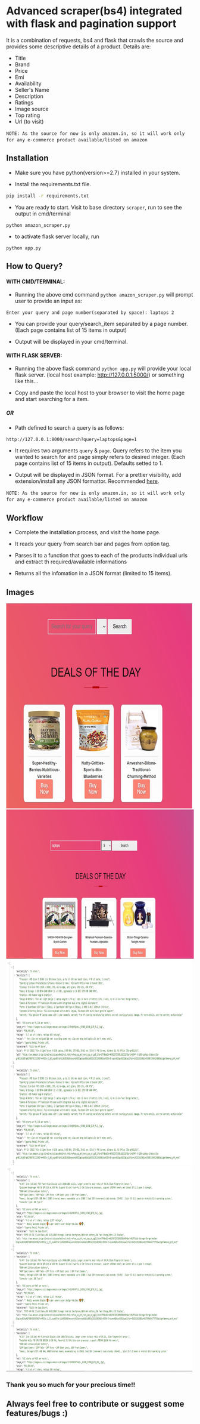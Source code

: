 # Advanced scraper(bs4) integrated with flask and pagination support

It is a combination of requests, bs4 and flask that crawls the source and provides some descriptive details of a product. Details are:

- Title
- Brand
- Price
- Emi
- Availability
- Seller's Name
- Description
- Ratings
- Image source
- Top rating
- Url (to visit)

`NOTE: As the source for now is only amazon.in, so it will work only for any e-commerce product available/listed on amazon`


## Installation

- Make sure you have python(version>=2.7) installed in your system.

- Install the requirements.txt file.

```bash
pip install -r requirements.txt
```

- You are ready to start. Visit to base directory `scraper`, run to see the output in cmd/terminal

```
python amazon_scraper.py
```

- to activate flask server locally, run

```
python app.py
```


## How to Query?

#### WITH CMD/TERMINAL:

- Running the above cmd command `python amazon_scraper.py` will prompt user to provide an input as:

```
Enter your query and page number(separated by space): laptops 2
```

- You can provide your query/search_item separated by a page number. (Each page contains list of 15 items in output)

- Output will be displayed in your cmd/terminal.

#### WITH FLASK SERVER:

- Running the above flask command `python app.py` will provide your local flask server.
(local host example: http://127.0.0.1:5000/) or something like this...

- Copy and paste the local host to your browser to visit the home page and start searching for a item.

##### OR

- Path defined to search a query is as follows:

```
http://127.0.0.1:8000/search?query=laptops&page=1
```

- It requires two arguments `query` & `page`. Query refers to the item you wanted to search for and page simply refers to desired integer.
(Each page contains list of 15 items in output). Defaults setted to 1.

- Output will be displayed in JSON format. For a prettier visibility, add extension/install any JSON formattor. 
Recommended [here](https://chrome.google.com/webstore/detail/json-formatter/bcjindcccaagfpapjjmafapmmgkkhgoa).

`NOTE: As the source for now is only amazon.in, so it will work only for any e-commerce product available/listed on amazon`


## Workflow

- Complete the installation process, and visit the home page.

- It reads your query from search bar and pages from option tag.

- Parses it to a function that goes to each of the products individual urls and extract th required/available informations

- Returns all the infomation in a JSON format (limited to 15 items).


## Images

<img src="images/home_page.JPG" width="500" height="550">
<img src="images/home_page_with_search_query.JPG" width="600" height="400">
<br>
<img src="images/output_page_using_search_bar.JPG" width="500" height="550">
<img src="images/output_page_using_address_bar.JPG" width="500" height="550">

<br>

### Thank you so much for your precious time!!
## Always feel free to contribute or suggest some features/bugs :)